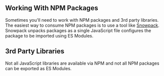 ## Working With NPM Packages

Sometimes you'll need to work with NPM packages and 3rd party libraries. The easiest way to consume NPM packages is to use a tool like [Snowpack](https://www.snowpack.dev/). Snowpack unpacks packages as a single JavaScript file configures the package to be imported using ES Modules.

## 3rd Party Libraries

Not all JavaScript libraries are available via NPM and not all NPM packages can be exported as ES Modules.
